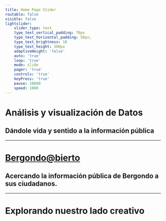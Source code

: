 ```yaml
---
title: Home Page Slider
routable: false
visible: false
lightslider:
    slider_type: text
    type_text_vertical_padding: 70px
    type_text_horizontal_padding: 50px;
    type_text_brightness: 10
    type_text_height: 300px
    adaptiveHeight: 'false'
    auto: 'true'
    loop: 'true'
    mode: slide
    pager: 'true'
    controls: 'true'
    keyPress: 'true'
    pause: 10000
    speed: 1000
---
```


# Análisis y visualización de Datos
## Dándole vida y sentido a la información pública
___
#  [Bergondo@bierto](/es/proyectos/bergondoabierto)
## Acercando la información pública de Bergondo a sus ciudadanos.
___
# Explorando nuestro lado creativo
## 
